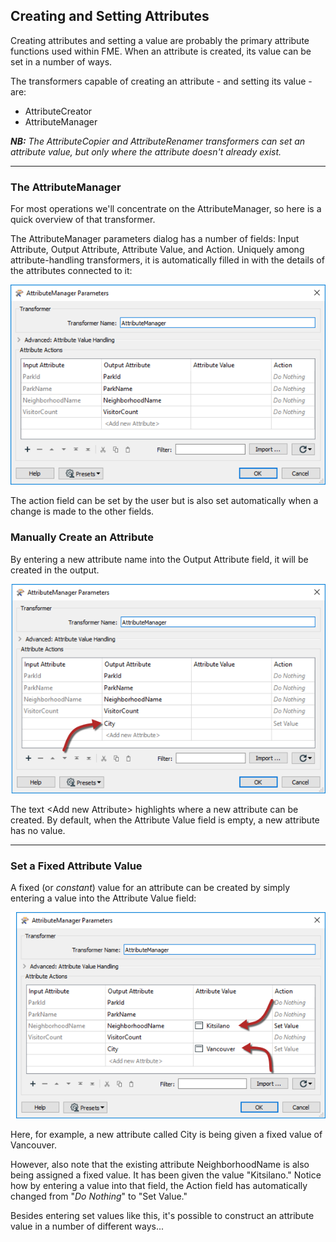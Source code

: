 ## Creating and Setting Attributes ##

Creating attributes and setting a value are probably the primary attribute functions used within FME. When an attribute is created, its value can be set in a number of ways.

The transformers capable of creating an attribute - and setting its value - are:

- AttributeCreator
- AttributeManager

***NB:*** *The AttributeCopier and AttributeRenamer transformers can set an attribute value, but only where the attribute doesn't already exist.*

---

### The AttributeManager ###
For most operations we'll concentrate on the AttributeManager, so here is a quick overview of that transformer.

The AttributeManager parameters dialog has a number of fields: Input Attribute, Output Attribute, Attribute Value, and Action. Uniquely among attribute-handling transformers, it is automatically filled in with the details of the attributes connected to it:

![](./Images/Img4.012.AttributeManagerParameters.png)

The action field can be set by the user but is also set automatically when a change is made to the other fields.

### Manually Create an Attribute ###
By entering a new attribute name into the Output Attribute field, it will be created in the output.

![](./Images/Img4.013.AttributeManagerCreateAttr.png)

The text &lt;Add new Attribute&gt; highlights where a new attribute can be created. By default, when the Attribute Value field is empty, a new attribute has no value.

---

### Set a Fixed Attribute Value ###
A fixed (or *constant*) value for an attribute can be created by simply entering a value into the Attribute Value field:

![](./Images/Img4.014.AttributeManagerSetValues.png)

Here, for example, a new attribute called City is being given a fixed value of Vancouver.

However, also note that the existing attribute NeighborhoodName is also being assigned a fixed value. It has been given the value "Kitsilano." Notice how by entering a value into that field, the Action field has automatically changed from "*Do Nothing*" to "Set Value."

Besides entering set values like this, it's possible to construct an attribute value in a number of different ways...
